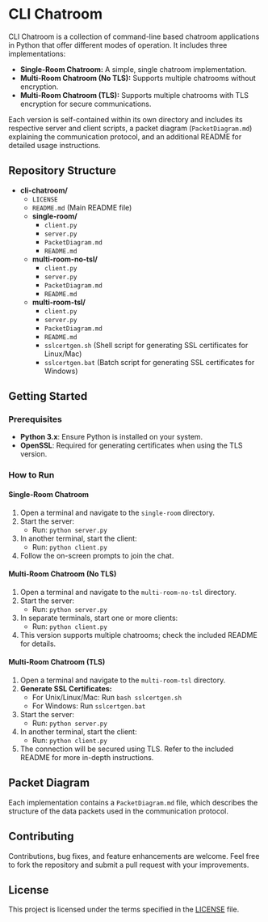 # CLI Chatroom

CLI Chatroom is a collection of command-line based chatroom applications in Python that offer different modes of operation. It includes three implementations:

- **Single-Room Chatroom:** A simple, single chatroom implementation.
- **Multi-Room Chatroom (No TLS):** Supports multiple chatrooms without encryption.
- **Multi-Room Chatroom (TLS):** Supports multiple chatrooms with TLS encryption for secure communications.

Each version is self-contained within its own directory and includes its respective server and client scripts, a packet diagram (`PacketDiagram.md`) explaining the communication protocol, and an additional README for detailed usage instructions.

## Repository Structure

- **cli-chatroom/**
  - `LICENSE`
  - `README.md` (Main README file)
  - **single-room/**
    - `client.py`
    - `server.py`
    - `PacketDiagram.md`
    - `README.md`
  - **multi-room-no-tsl/**
    - `client.py`
    - `server.py`
    - `PacketDiagram.md`
    - `README.md`
  - **multi-room-tsl/**
    - `client.py`
    - `server.py`
    - `PacketDiagram.md`
    - `README.md`
    - `sslcertgen.sh` (Shell script for generating SSL certificates for Linux/Mac)
    - `sslcertgen.bat` (Batch script for generating SSL certificates for Windows)

## Getting Started

### Prerequisites

- **Python 3.x**: Ensure Python is installed on your system.
- **OpenSSL**: Required for generating certificates when using the TLS version.

### How to Run

#### Single-Room Chatroom

1. Open a terminal and navigate to the `single-room` directory.
2. Start the server:
   - Run: `python server.py`
3. In another terminal, start the client:
   - Run: `python client.py`
4. Follow the on-screen prompts to join the chat.

#### Multi-Room Chatroom (No TLS)

1. Open a terminal and navigate to the `multi-room-no-tsl` directory.
2. Start the server:
   - Run: `python server.py`
3. In separate terminals, start one or more clients:
   - Run: `python client.py`
4. This version supports multiple chatrooms; check the included README for details.

#### Multi-Room Chatroom (TLS)

1. Open a terminal and navigate to the `multi-room-tsl` directory.
2. **Generate SSL Certificates:**
   - For Unix/Linux/Mac: Run `bash sslcertgen.sh`
   - For Windows: Run `sslcertgen.bat`
3. Start the server:
   - Run: `python server.py`
4. In another terminal, start the client:
   - Run: `python client.py`
5. The connection will be secured using TLS. Refer to the included README for more in-depth instructions.

## Packet Diagram

Each implementation contains a `PacketDiagram.md` file, which describes the structure of the data packets used in the communication protocol.

## Contributing

Contributions, bug fixes, and feature enhancements are welcome. Feel free to fork the repository and submit a pull request with your improvements.

## License

This project is licensed under the terms specified in the [LICENSE](LICENSE) file.
